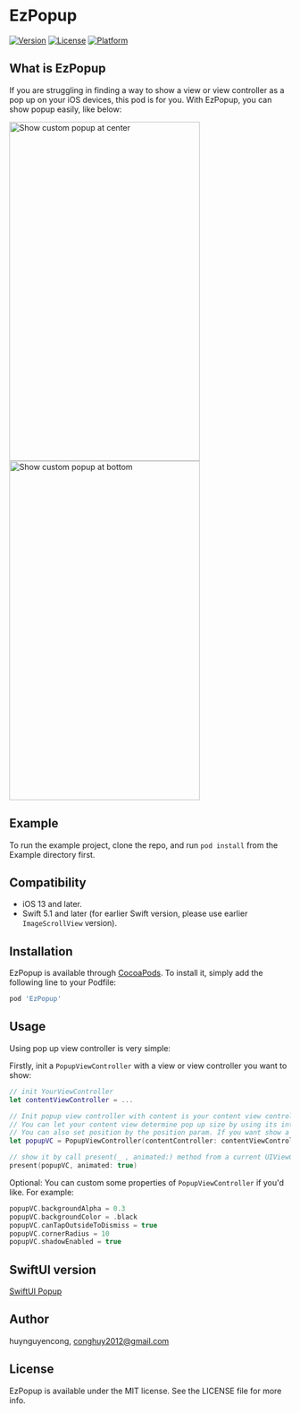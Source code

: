 # EzPopup

[![Version](https://img.shields.io/cocoapods/v/EzPopup.svg?style=flat)](https://cocoapods.org/pods/EzPopup)
[![License](https://img.shields.io/cocoapods/l/EzPopup.svg?style=flat)](https://cocoapods.org/pods/EzPopup)
[![Platform](https://img.shields.io/cocoapods/p/EzPopup.svg?style=flat)](https://cocoapods.org/pods/EzPopup)

## What is EzPopup
If you are struggling in finding a way to show a view or view controller as a pop up on your iOS devices, this pod is for you. With EzPopup, you can show popup easily, like below:

<img src="https://raw.githubusercontent.com/huynguyencong/EzPopup/develop/Images/custom-alert-at-center.png" alt="Show custom popup at center" width="341px" height="606px"/> <img src="https://raw.githubusercontent.com/huynguyencong/EzPopup/develop/Images/custom-picker-at-bottom.png" alt="Show custom popup at bottom" width="341px" height="606px"/>

## Example

To run the example project, clone the repo, and run `pod install` from the Example directory first.

## Compatibility
- iOS 13 and later.
- Swift 5.1 and later (for earlier Swift version, please use earlier `ImageScrollView` version).

## Installation

EzPopup is available through [CocoaPods](https://cocoapods.org). To install
it, simply add the following line to your Podfile:

```ruby
pod 'EzPopup'
```

## Usage
Using pop up view controller is very simple:

Firstly, init a `PopupViewController` with a view or view controller you want to show:

```swift
// init YourViewController
let contentViewController = ...

// Init popup view controller with content is your content view controller. 
// You can let your content view determine pop up size by using its intrinsic size by setting popupWidth and popupHeight nil.
// You can also set position by the position param. If you want show a pop up below a view, use .offsetFromView for position param.
let popupVC = PopupViewController(contentController: contentViewController, popupWidth: 100, popupHeight: 200)

// show it by call present(_ , animated:) method from a current UIViewController
present(popupVC, animated: true)
```

Optional: You can custom some properties of `PopupViewController` if you'd like. For example:

```swift
popupVC.backgroundAlpha = 0.3
popupVC.backgroundColor = .black
popupVC.canTapOutsideToDismiss = true
popupVC.cornerRadius = 10
popupVC.shadowEnabled = true
```

## SwiftUI version
[SwiftUI Popup](https://github.com/huynguyencong/ToastSwiftUI)

## Author

huynguyencong, conghuy2012@gmail.com

## License

EzPopup is available under the MIT license. See the LICENSE file for more info.
